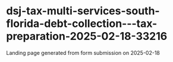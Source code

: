 # dsj-tax-multi-services-south-florida-debt-collection---tax-preparation-2025-02-18-33216
Landing page generated from form submission on 2025-02-18
